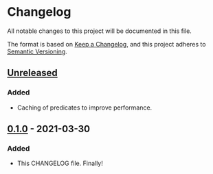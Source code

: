 # Changelog

All notable changes to this project will be documented in this file.

The format is based on [Keep a Changelog](https://keepachangelog.com/en/1.0.0/),
and this project adheres to [Semantic Versioning](https://semver.org/spec/v2.0.0.html).

## [Unreleased]
### Added
- Caching of predicates to improve performance.

## [0.1.0] - 2021-03-30
### Added
- This CHANGELOG file. Finally!

[unreleased]: https://gitlab.com/TIBHannover/orkg/orkg-backend/-/compare/0.1...master
[0.1.0]: https://gitlab.com/TIBHannover/orkg/orkg-backend/-/tags/0.1
